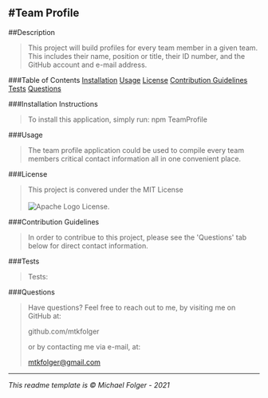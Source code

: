 #Team Profile
---

##Description
>This project will build profiles for every team member in a given team. This includes their name, position or title, their ID number, and the GitHub account and e-mail address. 

###Table of Contents 
[Installation](#Installation)
[Usage](#Usage)
[License](#License)
[Contribution Guidelines](#Contribution)
[Tests](#Tests)
[Questions](#Questions)

###Installation Instructions <a name="Installation"></a>
>To install this application, simply run:
    npm TeamProfile

###Usage <a name="Usage"></a>
>The team profile application could be used to compile every team members critical contact information all in one convenient place. 

###License <a name="License"></a>
>This project is convered under the MIT License <br><br>![Apache Logo](https://badgen.net/badge/Licencse/MIT/red?icon=github) License.


###Contribution Guidelines <a name="Contribution"></a>
>In order to contribue to this project, please see the 'Questions' tab below for direct contact information. 

###Tests <a name="Tests"></a>
>Tests: 

###Questions <a name="Questions"></a>
>Have questions? Feel free to reach out to me, by visiting me on GitHub at:
>
>github.com/mtkfolger
>
>or by contacting me via e-mail, at:
>
>mtkfolger@gmail.com

---
*This readme template is © Michael Folger - 2021*
